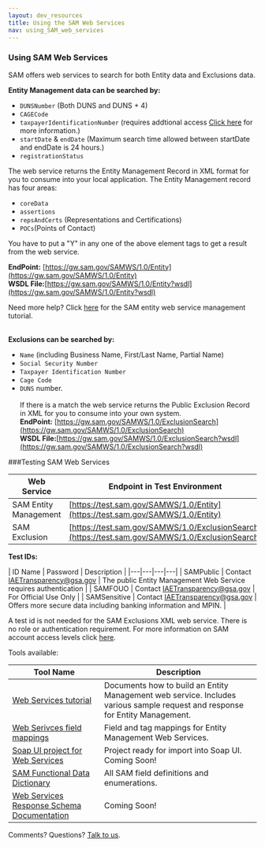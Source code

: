 ```yaml
---
layout: dev_resources
title: Using the SAM Web Services
nav: using_SAM_web_services
---
```

### Using SAM Web Services 
SAM offers web services to search for both Entity data and Exclusions data.<br>

<b>Entity Management data can be searched by:</b><br>

* ```DUNSNumber``` (Both DUNS and DUNS + 4)
* ```CAGECode```
* ```taxpayerIdentificationNumber``` (requires addtional access  [Click here](http://gsa.github.io/openIAE/developer_resources/Access_SAM_data.html "Data Access") for more information.)<br>
* ```startDate``` & ```endDate``` (Maximum search time allowed between startDate and endDate is 24 hours.)
* ```registrationStatus```

The web service returns the Entity Management Record in XML format for you to consume into your local application. The Entity Management record has four areas:<br>
* ```coreData```<br>
* ```assertions```<br>
* ```repsAndCerts``` (Representations and Certifications)<br>
* ```POCs```(Points of Contact)<br>

You have to put a "Y" in any one of the above element tags to get a result from the web service. <br>

<b>EndPoint:</b> [https://gw.sam.gov/SAMWS/1.0/Entity](https://gw.sam.gov/SAMWS/1.0/Entity)<br>
<b>WSDL File:</b>[https://gw.sam.gov/SAMWS/1.0/Entity?wsdl](https://gw.sam.gov/SAMWS/1.0/Entity?wsdl)

Need more help? Click [here](https://github.com/GSA/IAE-Architecture/tree/master/as-is/tech-docs/SAM) for the SAM entity web service management tutorial.<br> <br>

<b>Exclusions can be searched by:</b> <br>
* ```Name``` (including Business Name, First/Last Name, Partial Name)<br>
* ```Social Security Number```<br>
* ```Taxpayer Identification Number```<br>
* ```Cage Code```<br>
* ```DUNS``` number.<br> <br>If there is a match the web service returns the Public Exclusion Record in XML for you to consume into your own system.<br>
<b>EndPoint:</b> [https://gw.sam.gov/SAMWS/1.0/ExclusionSearch](https://gw.sam.gov/SAMWS/1.0/ExclusionSearch) <br>
<b>WSDL File:</b>[https://gw.sam.gov/SAMWS/1.0/ExclusionSearch?wsdl](https://gw.sam.gov/SAMWS/1.0/ExclusionSearch?wsdl)


###Testing SAM Web Services

| Web Service | Endpoint in Test Environment |
|---|---|
| SAM Entity Management |[https://test.sam.gov/SAMWS/1.0/Entity](https://test.sam.gov/SAMWS/1.0/Entity)|
| SAM Exclusion |[https://test.sam.gov/SAMWS/1.0/ExclusionSearch](https://test.sam.gov/SAMWS/1.0/ExclusionSearch)|



<b>Test IDs:</b>

| ID Name | Password | Description | 
|---|---|---|---|
| SAMPublic | Contact IAETransparency@gsa.gov | The public Entity Management Web Service requires authentication |
| SAMFOUO | Contact IAETransparency@gsa.gov | For Official Use Only | 
| SAMSensitive | Contact IAETransparency@gsa.gov | Offers more secure data including banking information and MPIN. |

A test id is not needed for the SAM Exclusions XML web service. There is no role or authentication requirement.
For more information on SAM account access levels click [here](http://gsa.github.io/openIAE/developer_resources/Access_SAM_data.html).
 

Tools available:

| Tool Name | Description |
|---|---|
| [Web Services tutorial](https://github.com/GSA/IAE-Architecture/tree/master/as-is/tech-docs/SAM) | Documents how to build an Entity Management web service. Includes various sample request and response for Entity Management. |
| [Web Serivces field mappings](https://github.com/GSA/IAE-Architecture/tree/master/as-is/tech-docs/SAM/SAMWebServicesExtractsMappingsv1.0) | Field and tag mappings for Entity Management Web Services. |
| [Soap UI project for Web Services]() | Project ready for import into Soap UI. Coming Soon! |
| [SAM Functional Data Dictionary](https://github.com/GSA/IAE-Architecture/blob/master/as-is/tech-docs/SAM/SAM%20Functional%20Data%20Dictionary%20v4.0.pdf?raw=true) |All SAM field definitions and enumerations.|
| [Web Services Response Schema Documentation]() | Coming Soon! |

Comments? Questions?  [Talk to us](https://github.com/GSA/openIAE/issues).




